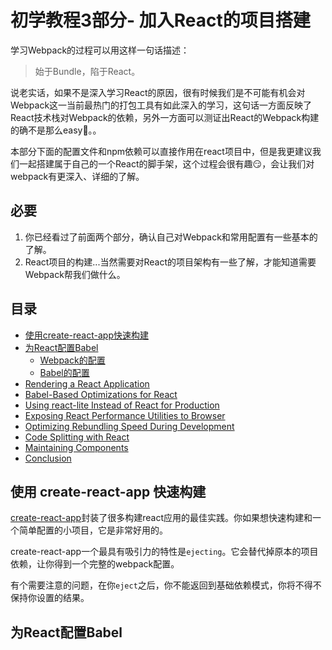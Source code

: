 
# 初学教程3部分- 加入React的项目搭建

学习Webpack的过程可以用这样一句话描述：
>始于Bundle，陷于React。

说老实话，如果不是深入学习React的原因，很有时候我们是不可能有机会对Webpack这一当前最热门的打包工具有如此深入的学习，这句话一方面反映了React技术栈对Webpack的依赖，另外一方面可以测证出React的Webpack构建的确不是那么easy🙈。。

本部分下面的配置文件和npm依赖可以直接作用在react项目中，但是我更建议我们一起搭建属于自己的一个React的脚手架，这个过程会很有趣😏，会让我们对webpack有更深入、详细的了解。

## 必要

1. 你已经看过了前面两个部分，确认自己对Webpack和常用配置有一些基本的了解。
2. React项目的构建...当然需要对React的项目架构有一些了解，才能知道需要Webpack帮我们做什么。

## 目录

* [使用create-react-app快速构建]()
* [为React配置Babel]() 
	* [Webpack的配置]() 
	* [Babel的配置]()
* [Rendering a React Application]()
* [Babel-Based Optimizations for React]()
* [Using react-lite Instead of React for Production]()
* [Exposing React Performance Utilities to Browser]()
* [Optimizing Rebundling Speed During Development]()
* [Code Splitting with React]()
* [Maintaining Components]()
* [Conclusion]()

## 使用 create-react-app 快速构建

[create-react-app](https://www.npmjs.com/package/create-react-app)封装了很多构建react应用的最佳实践。你如果想快速构建和一个简单配置的小项目，它是非常好用的。  

create-react-app一个最具有吸引力的特性是`ejecting`。它会替代掉原本的项目依赖，让你得到一个完整的webpack配置。  

有个需要注意的问题，在你`eject`之后，你不能返回到基础依赖模式，你将不得不保持你设置的结果。


## 为React配置Babel

























